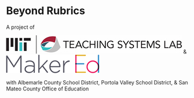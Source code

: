 # **Beyond Rubrics**

A project of

![Image](/assets/images/logo-TSL.jpg) & ![Image](/assets/images/logo-makered.png)


with Albemarle County School District, Portola Valley School District, & San Mateo County Office of Education
